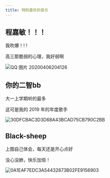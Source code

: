 ```yaml
---
title: 特别喜欢的音乐
---
```


## 程嘉敏！！！

我吹爆！! !

高三那脆弱的心理，我好弱啊

![QQ 图片 20200406204126](https://raw.githubusercontent.com/fengwei2002/Pictures_02/master/img/QQ%E5%9B%BE%E7%89%8720200406204126.jpg)

## 你的二智bb

大一上学期听的最多

这可是我的 2019 年的年度歌手

![30DFCBAC3D3D68A43BCAD75CB790C2BB](https://raw.githubusercontent.com/fengwei2002/Pictures_02/master/img/30DFCBAC3D3D68A43BCAD75CB790C2BB.jpg)

## Black-sheep

上图自己体会，每天还是开心点好

没心没肺，快乐加倍！

![0A1EAF7EDC3A54432873B02FE9156903](https://raw.githubusercontent.com/fengwei2002/Pictures_02/master/img/0A1EAF7EDC3A54432873B02FE9156903.jpg)
